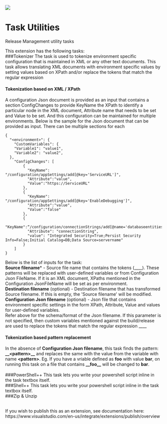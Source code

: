 ![](https://github.com/openalm/Extension-UtilitiesPack/blob/master/Utilites/images/utilitytasks-logo.png)
# Task Utilities
Release Management utility tasks

This extension has the following tasks: <br>
###Tokenizer
The task is used to tokenize environment specific configuration that is maintained in XML or any other text documents. This task allows translating XML documents with environment specific values by setting values based on XPath and/or replace the tokens that match the regular expression __<variable>__
#### Tokenization based on XML / XPath
A configuration Json document is provided as an input that contains a section ConfigChanges to provide KeyName the XPath to identify a particular node in the XML document, Attribute name that needs to be set and Value to be set. And this configuration can be maintained for multiple environments.
Below is the sample for the Json document that can be provided as input. There can be multiple sections for each <environment>
```
{
  "<environment>": {
    "CustomVariables": {
    "Variable1": "value1",
    "Variable2": "value2",
  },
    "ConfigChanges": [
        {
          "KeyName": "/configuration/appSettings/add[@key='ServiceURL']",
          "Attribute":"value",
          "Value":"https://ServiceURL"
        },
        {
          "KeyName": "/configuration/appSettings/add[@key='EnableDebugging']",
          "Attribute":"value",
          "Value":"false"
        },
        {
          "KeyName":“/configuration/connectionStrings/add[@name='databaseentities']”,
          "Attribute": "connectionString",
          "value": "Integrated Security=True;Persist Security Info=False;Initial Catalog=DB;Data Source=servername"
        }
    ]
}
```
Below is the list of inputs for the task: <br>
**Source filename*** - Source file name that contains the tokens (\_\_<variable-name>\_\_). These patterns will be replaced with user-defined variables or from Configuration Json FileName. If it is an XML document, XPaths mentioned in the Configuration JsonFileName will be set as per environment. <br>
**Destination filename** (optional) - Destination filename that has transformed Source filename. If this is empty, the 'Source filename' will be modified. <br>
**Configuration Json filename** (optional) - Json file that contains environment specific settings in the form XPath, Attribute, Value and values for user-defined variables. <br>
Refer above for the schema/format of the Json filename. If this parameter is not specified, then custom variables mentioned against the build/release are used to replace the tokens that match the regular expression \_\_<variable-name>\_\_
<br>
#### Tokenization based pattern replacement
In the absence of **Configuration Json filename**, this task finds the pattern:  **\_\_\<pattern\>\_\_** and replaces the same with the value from the variable with name **\<pattern\>**. Eg. If you have a vriable defined as **foo** with value **bar**, on running this task on a file that contains **\_\_foo\_\_** will be changed to **bar**. <br><br>
###PowerShell++
This task lets you write your powershell script inline in the task textbox itself.  
###Shell++
This task lets you write your powershell script inline in the task textbox itself.  
###Zip & Unzip


<br>
If you wish to publish this as an extension, see documentation here:
https://www.visualstudio.com/en-us/integrate/extensions/publish/overview
